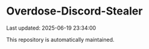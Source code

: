 # Overdose-Discord-Stealer

Last updated: 2025-06-19 23:34:00

This repository is automatically maintained.
